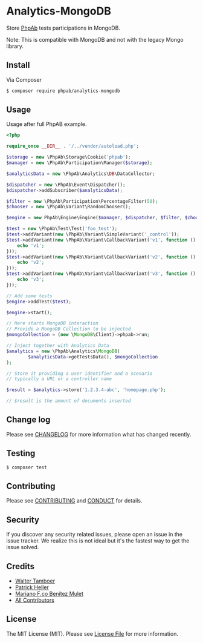 # Analytics-MongoDB

Store [PhpAb](https://github.com/phpab/phpab) tests participations in MongoDB.

Note: This is compatible with MongoDB and not with the legacy Mongo library.

## Install

Via Composer

``` bash
$ composer require phpab/analytics-mongodb
```

## Usage

Usage after full PhpAB example.

``` php
<?php

require_once __DIR__ . '/../vendor/autoload.php';

$storage = new \PhpAb\Storage\Cookie('phpab');
$manager = new \PhpAb\Participation\Manager($storage);

$analyticsData = new \PhpAb\Analytics\DB\DataCollector;

$dispatcher = new \PhpAb\Event\Dispatcher();
$dispatcher->addSubscriber($analyticsData);

$filter = new \PhpAb\Participation\PercentageFilter(50);
$chooser = new \PhpAb\Variant\RandomChooser();

$engine = new PhpAb\Engine\Engine($manager, $dispatcher, $filter, $chooser);

$test = new \PhpAb\Test\Test('foo_test');
$test->addVariant(new \PhpAb\Variant\SimpleVariant('_control'));
$test->addVariant(new \PhpAb\Variant\CallbackVariant('v1', function () {
    echo 'v1';
}));
$test->addVariant(new \PhpAb\Variant\CallbackVariant('v2', function () {
    echo 'v2';
}));
$test->addVariant(new \PhpAb\Variant\CallbackVariant('v3', function () {
    echo 'v3';
}));

// Add some tests
$engine->addTest($test);

$engine->start();

// Here starts MongoDB interaction
// Provide a MongoDB Collection to be injected
$mongoCollection = (new \MongoDB\Client)->phpab->run;

// Inject together with Analytics Data
$analytics = new \PhpAb\Analytics\MongoDB(
        $analyticsData->getTestsData(), $mongoCollection
);

// Store it providing a user identifier and a scenario
// typically a URL or a controller name

$result = $analytics->store('1.2.3.4-abc', 'homepage.php');

// $result is the amount of documents inserted
```

## Change log

Please see [CHANGELOG](CHANGELOG.md) for more information what has changed recently.

## Testing

``` bash
$ composer test
```

## Contributing

Please see [CONTRIBUTING](CONTRIBUTING.md) and [CONDUCT](CONDUCT.md) for details.

## Security

If you discover any security related issues, please open an issue in the issue tracker. We realize
this is not ideal but it's the fastest way to get the issue solved.

## Credits

- [Walter Tamboer](https://github.com/waltertamboer)
- [Patrick Heller](https://github.com/psren)
- [Mariano F.co Benítez Mulet](https://github.com/pachico)
- [All Contributors](https://github.com/phpab/phpab/graphs/contributors)

## License

The MIT License (MIT). Please see [License File](LICENSE.md) for more information.